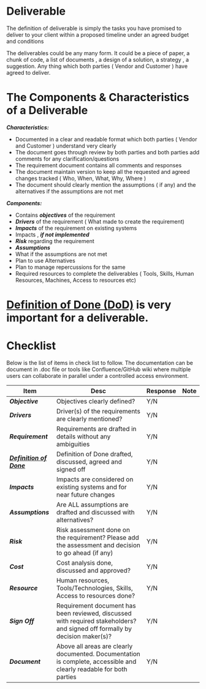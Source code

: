 
# Deliverable

The definition of deliverable is simply the tasks you have promised to deliver to your client within a proposed timeline under an agreed budget and conditions

The deliverables could be any many form. It could be a piece of paper, a chunk of code, a list of documents , a design of a solution, a strategy , a suggestion. Any thing which both parties ( Vendor and Customer ) have agreed to deliver.

# The Components & Characteristics of a Deliverable

***Characteristics:***

- Documented in a clear and readable format which both parties ( Vendor and Customer ) understand very clearly
- The document goes through review by both parties and both parties add comments for any clarification/questions
- The requirement document contains all comments and responses
- The document maintain version to keep all the requested and agreed changes tracked ( Who, When, What, Why, Where )
- The document should clearly mention the assumptions ( if any) and the alternatives if the assumptions are not met

***Components:***

- Contains ***objectives*** of the requirement
- ***Drivers*** of the requirement ( What made to create the requirement)
- ***Impacts*** of the requirement on existing systems
- Impacts , ***if not implemented***
- ***Risk*** regarding the requirement
- ***Assumptions***
-   What if the assumptions are not met
-   Plan to use Alternatives
-   Plan to manage repercussions for the same
- Required resources to complete the deliverables ( Tools, Skills, Human Resources, Machines, Access to resources etc)

# [Definition of Done (DoD)](https://github.com/e2eSolutionArchitect/IT-Project-Management/blob/main/deliverables/definition-of-done.md) is very important for a deliverable. 

# Checklist
Below is the list of items in check list to follow. The documentation can be document in .doc file or tools like Confluence/GitHub wiki where multiple users can collaborate in parallel under a controlled access environment. 

|  Item  | Desc   | Response   |  Note  |
|----|----|----|----|
| ***Objective***   | Objectives clearly defined?  | Y/N   |    |
| ***Drivers***   | Driver(s) of the requirements are clearly mentioned?  | Y/N   |    |
| ***Requirement***   | Requirements are drafted in details without any ambiguities | Y/N   |    |
| [***Definition of Done***](https://github.com/e2eSolutionArchitect/IT-Project-Management/blob/main/deliverables/definition-of-done.md)   | Definition of Done drafted, discussed, agreed and signed off | Y/N   |    |
| ***Impacts***   | Impacts are considered on existing systems and for near future changes  | Y/N   |    |
| ***Assumptions***   | Are ALL assumptions are drafted and discussed with alternatives?  | Y/N   |    |
| ***Risk***   | Risk assessment done on the requirement? Please add the assessment and decision to go ahead (if any)  | Y/N   |    |
| ***Cost***   | Cost analysis done, discussed and approved?  | Y/N   |    |
| ***Resource***   | Human resources, Tools/Technologies, Skills, Access to resources done?  | Y/N   |    |
| ***Sign Off***   | Requirement document has been reviewed, discussed with required stakeholders? and signed off formally by decision maker(s)?  | Y/N   |    |
| ***Document***   | Above all areas are clearly documented. Documentation is complete, accessible and clearly readable for both parties | Y/N   |    |




